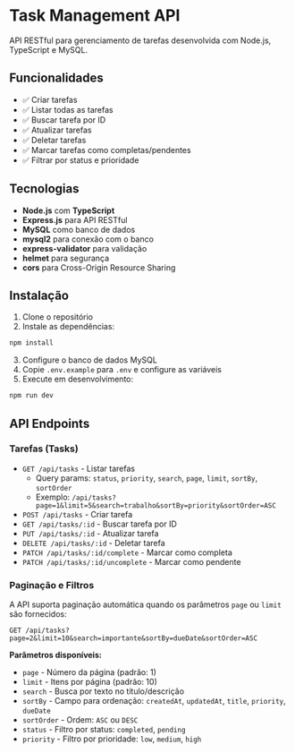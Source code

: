 # Task Management API

API RESTful para gerenciamento de tarefas desenvolvida com Node.js, TypeScript e MySQL.

## Funcionalidades

- ✅ Criar tarefas
- ✅ Listar todas as tarefas
- ✅ Buscar tarefa por ID
- ✅ Atualizar tarefas
- ✅ Deletar tarefas
- ✅ Marcar tarefas como completas/pendentes
- ✅ Filtrar por status e prioridade

## Tecnologias

- **Node.js** com **TypeScript**
- **Express.js** para API RESTful
- **MySQL** como banco de dados
- **mysql2** para conexão com o banco
- **express-validator** para validação
- **helmet** para segurança
- **cors** para Cross-Origin Resource Sharing

## Instalação

1. Clone o repositório
2. Instale as dependências:
```bash
npm install
```

3. Configure o banco de dados MySQL
4. Copie `.env.example` para `.env` e configure as variáveis
5. Execute em desenvolvimento:
```bash
npm run dev
```

## API Endpoints

### Tarefas (Tasks)

- `GET /api/tasks` - Listar tarefas
  - Query params: `status`, `priority`, `search`, `page`, `limit`, `sortBy`, `sortOrder`
  - Exemplo: `/api/tasks?page=1&limit=5&search=trabalho&sortBy=priority&sortOrder=ASC`
- `POST /api/tasks` - Criar tarefa
- `GET /api/tasks/:id` - Buscar tarefa por ID
- `PUT /api/tasks/:id` - Atualizar tarefa
- `DELETE /api/tasks/:id` - Deletar tarefa
- `PATCH /api/tasks/:id/complete` - Marcar como completa
- `PATCH /api/tasks/:id/uncomplete` - Marcar como pendente

### Paginação e Filtros

A API suporta paginação automática quando os parâmetros `page` ou `limit` são fornecidos:

```
GET /api/tasks?page=2&limit=10&search=importante&sortBy=dueDate&sortOrder=ASC
```

**Parâmetros disponíveis:**
- `page` - Número da página (padrão: 1)
- `limit` - Itens por página (padrão: 10)
- `search` - Busca por texto no título/descrição
- `sortBy` - Campo para ordenação: `createdAt`, `updatedAt`, `title`, `priority`, `dueDate`
- `sortOrder` - Ordem: `ASC` ou `DESC`
- `status` - Filtro por status: `completed`, `pending`
- `priority` - Filtro por prioridade: `low`, `medium`, `high`
